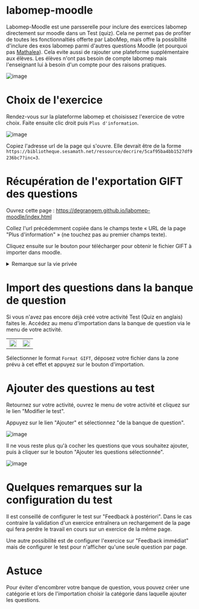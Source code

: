 # labomep-moodle
 
Labomep-Moodle est une parsserelle pour inclure des exercices labomep directement sur moodle dans un Test (quiz).
Cela ne permet pas de profiter de toutes les fonctionnaltiés offerte par LaboMep, mais offre la possibilité d'inclure des exos labomep parmi d'autres questions Moodle (et pourquoi pas [Mathalea](https://coopmaths.fr/mathalea.html?v=moodle&z=1)). Cela evite aussi de rajouter une plateforme supplémentaire aux élèves.
Les élèves n'ont pas besoin de compte labomep mais l'enseignant lui à besoin d'un compte pour des raisons pratiques.

![image](https://user-images.githubusercontent.com/53106394/176482767-e8a2debd-9f5e-470a-9ef0-eacded540fe0.png)

# Choix de l'exercice

Rendez-vous sur la plateforme labomep et choisissez l'exercice de votre choix. Faite ensuite clic droit puis `Plus d'information`.

![image](https://user-images.githubusercontent.com/53106394/176483383-5950e3d8-8ff7-4d18-b09d-81b6ba64d685.png)

Copiez l'adresse url de la page qui s'ouvre. Elle devrait être de la forme `https://bibliotheque.sesamath.net/ressource/decrire/5caf95ba4bb1527df9236bc7?inc=3`.

# Récupération de l'exportation GIFT des questions

Ouvrez cette page : https://degrangem.github.io/labomep-moodle/index.html

Collez l'url précédemment copiée dans le champs texte « URL de la page "Plus d'information" » (ne touchez pas au premier champs texte).

Cliquez ensuite sur le bouton pour télécharger pour obtenir le fichier GIFT à importer dans moodle.

<details>
<summary>Remarque sur la vie privée</summary>
Une requête vers les serveurs de Github (Microsoft) sera effectuée à chaque chargement de la question.
Si vous souhaitez éviter cela, vous pouvez télécharger le fichier <a href="https://github.com/DegrangeM/labomep-moodle/raw/master/labomep-moodle.js">labomep-moodle.js</a> et l'héberger à l'emplacer de votre choix et modifier le champs associé sur la page de génération du GIFT. Cela demande cependant des compétences techniques.
</details>

# Import des questions dans la banque de question

Si vous n'avez pas encore déjà créé votre activité Test (Quiz en anglais) faites le.
Accédez au menu d'importation dans la banque de question via le menu de votre activité. 

<table><tr>
<td><img src="https://user-images.githubusercontent.com/53106394/155229742-27eaae9c-48e0-495a-84c5-7df740914796.png" width="100%" /></td>
<td><img src="https://user-images.githubusercontent.com/53106394/155229764-400df559-8af3-4ebf-adae-22d9fb4f3585.png" width="100%" /></td>
</tr></table>

Sélectionner le format  `Format GIFT`, déposez votre fichier dans la zone prévu à cet effet et appuyez sur le bouton d'importation.

# Ajouter des questions au test

Retournez sur votre activité, ouvrez le menu de votre activité et cliquez sur le lien "Modifier le test".

Appuyez sur le lien "Ajouter" et sélectionnez "de la banque de question".

![image](https://user-images.githubusercontent.com/53106394/155230688-fe9fabf4-00d8-4ea8-b8bb-053b50db99a4.png)

Il ne vous reste plus qu'à cocher les questions que vous souhaitez ajouter, puis à cliquer sur le bouton "Ajouter les questions sélectionnée".

![image](https://user-images.githubusercontent.com/53106394/155233063-d9bdf5a1-39dd-4b68-bf3a-6e4546f5ab7b.png)

# Quelques remarques sur la configuration du test

Il est conseillé de configurer le test sur "Feedback à postériori". Dans le cas contraire la validation d'un exercice entraînera un rechargement de la page qui fera perdre le travail en cours sur un exercice de la même page.

Une autre possibilité est de configurer l'exercice sur "Feedback immédiat" mais de configurer le test pour n'afficher qu'une seule question par page.

# Astuce

Pour éviter d'encombrer votre banque de question, vous pouvez créer une catégorie et lors de l'importation choisir la catégorie dans laquelle ajouter les questions.

